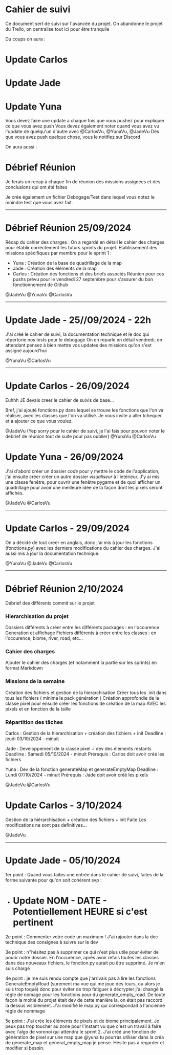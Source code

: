 # Cahier de suivi

Ce document sert de suivi sur l'avancée du projet. On abandonne le projet du Trello, on centralise tout ici pour être tranquile

Du coups on aura :

# Update Carlos

# Update Jade

# Update Yuna

Vous devez faire une update a chaque fois que vous pushez pour expliquer ce que vous avez push
Vous devez également noter quand vous avez vu l'update de quelqu'un d'autre avec @CarlosVu, @YunaVu, @JadeVu
Dès que vous avez push quelque chose, vous le notifiez sur Discord

On aura aussi :

# Débrief Réunion

Je ferais un recap à chaque fin de réunion des missions assignées et des conclusions qui ont été faites

Je crée également un fichier Debogage/Test dans lequel vous notez le moindre test que vous avez fait.

---

# Débrief Réunion 25/09/2024

Récap du cahier des charges : On a regardé en détail le cahier des charges pour établir correctement les futurs sprints du projet.
Etablissement des missions spécifiques par membre pour le sprint 1 :

- Yuna : Création de la base de quadrillage de la map
- Jade : Création des éléments de la map
- Carlos : Création des fonctions et des briefs associés
  Réunion pour ces pushs prévu pour le vendredi 27 septembre pour s'assurer du bon fonctionnement de Github

@JadeVu
@YunaVu
@CarlosVu

---

# Update Jade - 25//09/2024 - 22h

J'ai créé le cahier de suivi, la documentation technique et le doc qui répertorie nos tests pour le debogage
On en reparle en détail vendredi, en attendant pensez à bien mettre vos updates des missions qu'on s'est assigné aujourd'hui

@YunaVu
@CarlosVu

---

# Update Carlos - 26/09/2024

Euhhh JE devais creer le cahier de suivis de base...

Bref, j'ai ajouté fonctions.py dans lequel se trouve les fonctions que l'on va réaliser, avec les classes que l'on va utilisé. Je vous invite a aller tchequer et a ajouter ce que vous voulez.

@JadeVu (Yep sorry pour le cahier de suivi, je l'ai fais pour pouvoir noter le debrief de réunion tout de suite pour pas oublier)
@YunaVu
@CarlosVu

# Update Yuna - 26/09/2024

J'ai d'abord créer un dossier _code_ pour y mettre le code de l'application, j'ai ensuite créer
créer un autre dossier _visualiseur_ à l'intérieur. J'y ai mis une classe fenêtre, pour ouvrir une fenêtre pygame et de quoi afficher un quadrillage pour avoir une meilleure idée de la façon dont les
pixels seront affichés.

@JadeVu
@CarlosVu

---

# Update Carlos - 29/09/2024

On a décidé de tout creer en anglais, donc j'ai mis à jour les fonctions (fonctions.py) avec les derniers modifications du cahier des charges. J'ai aussi mis à jour la documentation technique.

@YunaVu
@JadeVu
@CarlosVu

---

# Débrief Réunion 2/10/2024

Débrief des différents commit sur le projet

### Hierarchisation du projet

Dossiers différents à créer entre les différents packages : en l'occurence Generation et affichage
Fichiers différents à créer entre les classes : en l'occurence, biome, river, road, etc...

### Cahier des charges

Ajouter le cahier des charges (et notamment la partie sur les sprints) en format Markdown

### Missions de la semaine

Création des fichiers et gestion de la hierarchisation
Créer tous les .init dans tous les fichiers ( minima le pack génération )
Création approfondie de la classe pixel pour ensuite créer les fonctions de création de la map AVEC les pixels et en fonction de la taille

### Répartition des tâches

Carlos : Gestion de la hiérarchisation + création des fichiers + init
Deadline : jeudi 03/10/2024 - minuit

Jade : Developpement de la classe pixel + dev des éléments restants
Deadline : Samedi 05/10/2024 - minuit
Prérequis : Carlos doit avoir créé les fichiers

Yuna : Dev de la fonction generateMap et generateEmptyMap
Deadline : Lundi 07/10/2024 - minuit
Prérequis : Jade doit avoir créé les pixels

@JadeVu @CarlosVu

# Update Carlos - 3/10/2024

Gestion de la hiérarchisation + création des fichiers + init Faite
Les modifications ne sont pas definitives...

@JadeVu

---

# Update Jade - 05/10/2024

1er point : Quand vous faites une entrée dans le cahier de suivi, faites de la forme suivante pour qu'on soit cohérent svp :

- # Update NOM - DATE - Potentiellement HEURE si c'est pertinent

2e point : Commenter votre code un maximum ! J'ai rajouter dans la doc technique des consignes à suivre sur le dev

3e point : n"hésitez pas à supprimer ce qui n'est plus utile pour éviter de pourir notre dossier. En l'occurence, après avoir refais toutes les classes dans des nouveaux fichiers, le fonction.py aurait pu être supprimé. Je m'en suis chargé

4e point : je me suis rendu compte que j'arrivais pas à lire les fonctions GenerateEmptyRoad (surement ma vue qui me joue des tours, ou alors je suis trop toqué) donc pour éviter de trop fatiguer à décrypter j'ai changé la règle de nomage pour les fonctions pour du generate_empty_road. De toute façon la moitié du projet était dev de cette manière la, on était pas raccord la dessus visiblement. J'ai modifié le map.py qui correspondait à l'ancienne règle de nommage

5e point : J'ai crée les éléments de pixels et de biome principalement. Je peux pas trop toucher au zone pour l'instant vu que c'est un travail à faire avec l'algo de voronoi qui attendra le sprint 2. J'ai créé une fonction de génération de pixel sur une map que @yuna tu pourras utiliser dans la créa de generate_map et generat_empty_map je pense. Hésite pas à regarder et modifier si besoin.
